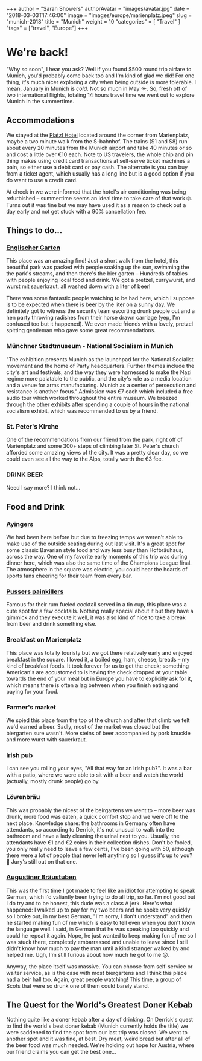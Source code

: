 +++
author = "Sarah Showers"
authorAvatar = "images/avatar.jpg"
date = "2018-03-03T17:46:00"
image = "images/europe/marienplatz.jpeg"
slug = "munich-2018"
title = "Munich"
weight = 10
"categories" = [
  "Travel"
]
"tags" = ["travel", "Europe"]
+++

# We're back!

"Why so soon", I hear you ask? Well if you found $500 round trip airfare to Munich, you'd probably come back too and I'm kind of glad we did! For one thing, it's much nicer exploring a city when being outside is more tolerable. I mean, January in Munich is _cold_. Not so much in May ☀️. So, fresh off of two international flights, totaling 14 hours travel time we went out to explore Munich in the summertime.

## Accommodations
We stayed at the [Platzl Hotel](https://www.platzl.de/en/) located around the corner from Marienplatz, maybe a two minute walk from the S-bahnhof. The trains (S1 and S8) run about every 20 minutes from the Munich airport and take 40 minutes or so and cost a little over €10 each. Note to US travelers, the whole chip and pin thing makes using credit card transactions at self-serve ticket machines a pain, so either use a debit card or pay cash. The alternate is you can buy from a ticket agent, which usually has a long line but is a good option if you do want to use a credit card.

At check in we were informed that the hotel's air conditioning was being refurbished – summertime seems an ideal time to take care of that work 🙄. Turns out it was fine but we may have used it as a reason to check out a day early and not get stuck with a 90% cancellation fee.

## Things to do...
### [Englischer Garten](https://en.wikipedia.org/wiki/Englischer_Garten)
This place was an amazing find! Just a short walk from the hotel, this beautiful park was packed with people soaking up the sun, swimming the the park's streams, and then there's the bier garten – Hundreds of tables with people enjoying local food and drink. We got a pretzel, currywurst, and wurst mit sauerkraut, all washed down with a liter of beer! 

There was some fantastic people watching to be had here, which I suppose is to be expected when there is beer by the liter on a sunny day. We definitely got to witness the security team escorting drunk people out and a hen party throwing radishes from their horse drawn carriage (yep, I'm confused too but it happened). We even made friends with a lovely, pretzel spitting gentleman who gave some great recommendations.

### Münchner Stadtmuseum - National Socialism in Munich
"The exhibition presents Munich as the launchpad for the National Socialist movement and the home of Party headquarters. Further themes include the city's art and festivals, and the way they were harnessed to make the Nazi regime more palatable to the public, and the city's role as a media location and a venue for arms manufacturing. Munich as a center of persecution and resistance is another focus." Admission was €7 each which included a free audio tour which worked throughout the entire museum. We breezed through the other exhibits after spending a couple of hours in the national socialism exhibit, which was recommended to us by a friend.

### St. Peter's Kirche
One of the recommendations from our friend from the park, right off of Marienplatz and some 300+ steps of climbing later St. Peter's church afforded some amazing views of the city. It was a pretty clear day, so we could even see all the way to the Alps, totally worth the €3 fee.

### DRINK BEER
Need I say more? I think not...

## Food and Drink
### [Ayingers](https://www.ayingers.de/en/)
We had been here before but due to freezing temps we weren't able to make use of the outside seating during out last visit. It's a great spot for some classic Bavarian style food and way less busy than Hofbräuhaus, across the way. One of my favorite early moments of this trip was during dinner here, which was also the same time of the Champions League final. The atmosphere in the square was electric, you could hear the hoards of sports fans cheering for their team from every bar.

### [Pussers painkillers](http://www.pussersbar.de/en/pussers-bar.html)
Famous for their rum fueled cocktail served in a tin cup, this place was a cute spot for a few cocktails. Nothing really special about it but they have a gimmick and they execute it well, it was also kind of nice to take a break from beer and drink something else.

### Breakfast on Marienplatz
This place was totally touristy but we got there relatively early and enjoyed breakfast in the square. I loved it, a boiled egg, ham, cheese, breads – my kind of breakfast foods. It took forever for us to get the check; something American's are accustomed to is having the check dropped at your table towards the end of your meal but in Europe you have to explicitly ask for it, which means there is often a lag between when you finish eating and paying for your food. 

### Farmer's market
We spied this place from the top of the church and after that climb we felt we'd earned a beer. Sadly, most of the market was closed but the biergarten sure wasn't. More steins of beer accompanied by pork knuckle and more wurst with sauerkraut.

### Irish pub
I can see you rolling your eyes, "All that way for an Irish pub?". It was a bar with a patio, where we were able to sit with a beer and watch the world (actually, mostly drunk people) go by. 

### Löwenbräu
This was probably the nicest of the beirgartens we went to – more beer was drunk, more food was eaten, a quick comfort stop and we were off to the next place. Knowledge share: the bathrooms in Germany often have attendants, so according to Derrick, it's not unusual to walk into the bathroom and have a lady cleaning the urinal next to you. Usually, the attendants have €1 and €2 coins in their collection dishes. Don't be fooled, you only really need to leave a few cents, I've been going with 50, although there were a lot of people that never left anything so I guess it's up to you? 🤷‍ Jury's still out on that one.

### [Augustiner Bräustuben](http://www.braeustuben.de/)
This was the first time I got made to feel like an idiot for attempting to speak German, which I'd valiantly been trying to do all trip, so far. I'm not good but I do try and to be honest, this dude was a class A jerk. Here's what happened: I walked up to pay for my two beers and he spoke very quickly so I broke out, in my best German, "I'm sorry, I don't understand" and then he started making fun of me which is easy to tell even when you don't know the language well. I said, in German that he was speaking too quickly and could he repeat it again. Nope, he just wanted to keep making fun of me so I was stuck there, completely embarrassed and unable to leave since I still didn't know how much to pay the man until a kind stranger walked by and helped me. Ugh, I'm still furious about how much he got to me 😢.

Anyway, the place itself was massive. You can choose from self-service or waiter service, as is the case with most biergartens and I think this place had a beir hall too. Again, great people watching! This time, a group of Scots that were so drunk one of them could barely stand.

## The Quest for the World's Greatest Doner Kebab
Nothing quite like a doner kebab after a day of drinking. On Derrick's quest to find the world's best doner kebab (Munich currently holds the title) we were saddened to find the spot from our last trip was closed. We went to another spot and it was fine, at best. Dry meat, weird bread but after all of the beer food was much needed. We're holding out hope for Austria, where our friend claims you can get the best one... 
